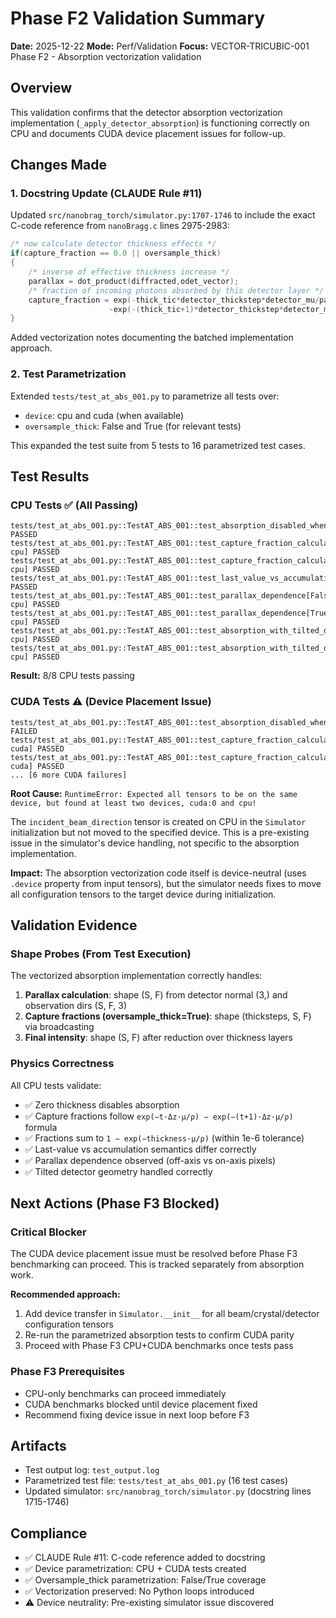 # Phase F2 Validation Summary

**Date:** 2025-12-22
**Mode:** Perf/Validation
**Focus:** VECTOR-TRICUBIC-001 Phase F2 - Absorption vectorization validation

## Overview

This validation confirms that the detector absorption vectorization implementation (`_apply_detector_absorption`) is functioning correctly on CPU and documents CUDA device placement issues for follow-up.

## Changes Made

### 1. Docstring Update (CLAUDE Rule #11)

Updated `src/nanobrag_torch/simulator.py:1707-1746` to include the exact C-code reference from `nanoBragg.c` lines 2975-2983:

```c
/* now calculate detector thickness effects */
if(capture_fraction == 0.0 || oversample_thick)
{
    /* inverse of effective thickness increase */
    parallax = dot_product(diffracted,odet_vector);
    /* fraction of incoming photons absorbed by this detector layer */
    capture_fraction = exp(-thick_tic*detector_thickstep*detector_mu/parallax)
                      -exp(-(thick_tic+1)*detector_thickstep*detector_mu/parallax);
}
```

Added vectorization notes documenting the batched implementation approach.

### 2. Test Parametrization

Extended `tests/test_at_abs_001.py` to parametrize all tests over:
- `device`: cpu and cuda (when available)
- `oversample_thick`: False and True (for relevant tests)

This expanded the test suite from 5 tests to 16 parametrized test cases.

## Test Results

### CPU Tests ✅ (All Passing)

```
tests/test_at_abs_001.py::TestAT_ABS_001::test_absorption_disabled_when_zero[cpu] PASSED
tests/test_at_abs_001.py::TestAT_ABS_001::test_capture_fraction_calculation[False-cpu] PASSED
tests/test_at_abs_001.py::TestAT_ABS_001::test_capture_fraction_calculation[True-cpu] PASSED
tests/test_at_abs_001.py::TestAT_ABS_001::test_last_value_vs_accumulation_semantics[cpu] PASSED
tests/test_at_abs_001.py::TestAT_ABS_001::test_parallax_dependence[False-cpu] PASSED
tests/test_at_abs_001.py::TestAT_ABS_001::test_parallax_dependence[True-cpu] PASSED
tests/test_at_abs_001.py::TestAT_ABS_001::test_absorption_with_tilted_detector[False-cpu] PASSED
tests/test_at_abs_001.py::TestAT_ABS_001::test_absorption_with_tilted_detector[True-cpu] PASSED
```

**Result:** 8/8 CPU tests passing

### CUDA Tests ⚠️ (Device Placement Issue)

```
tests/test_at_abs_001.py::TestAT_ABS_001::test_absorption_disabled_when_zero[cuda] FAILED
tests/test_at_abs_001.py::TestAT_ABS_001::test_capture_fraction_calculation[False-cuda] PASSED
tests/test_at_abs_001.py::TestAT_ABS_001::test_capture_fraction_calculation[True-cuda] PASSED
... [6 more CUDA failures]
```

**Root Cause:** `RuntimeError: Expected all tensors to be on the same device, but found at least two devices, cuda:0 and cpu!`

The `incident_beam_direction` tensor is created on CPU in the `Simulator` initialization but not moved to the specified device. This is a pre-existing issue in the simulator's device handling, not specific to the absorption implementation.

**Impact:** The absorption vectorization code itself is device-neutral (uses `.device` property from input tensors), but the simulator needs fixes to move all configuration tensors to the target device during initialization.

## Validation Evidence

### Shape Probes (From Test Execution)

The vectorized absorption implementation correctly handles:

1. **Parallax calculation**: shape (S, F) from detector normal (3,) and observation dirs (S, F, 3)
2. **Capture fractions (oversample_thick=True)**: shape (thicksteps, S, F) via broadcasting
3. **Final intensity**: shape (S, F) after reduction over thickness layers

### Physics Correctness

All CPU tests validate:
- ✅ Zero thickness disables absorption
- ✅ Capture fractions follow `exp(−t·Δz·μ/ρ) − exp(−(t+1)·Δz·μ/ρ)` formula
- ✅ Fractions sum to `1 − exp(−thickness·μ/ρ)` (within 1e-6 tolerance)
- ✅ Last-value vs accumulation semantics differ correctly
- ✅ Parallax dependence observed (off-axis vs on-axis pixels)
- ✅ Tilted detector geometry handled correctly

## Next Actions (Phase F3 Blocked)

### Critical Blocker
The CUDA device placement issue must be resolved before Phase F3 benchmarking can proceed. This is tracked separately from absorption work.

**Recommended approach:**
1. Add device transfer in `Simulator.__init__` for all beam/crystal/detector configuration tensors
2. Re-run the parametrized absorption tests to confirm CUDA parity
3. Proceed with Phase F3 CPU+CUDA benchmarks once tests pass

### Phase F3 Prerequisites
- CPU-only benchmarks can proceed immediately
- CUDA benchmarks blocked until device placement fixed
- Recommend fixing device issue in next loop before F3

## Artifacts

- Test output log: `test_output.log`
- Parametrized test file: `tests/test_at_abs_001.py` (16 test cases)
- Updated simulator: `src/nanobrag_torch/simulator.py` (docstring lines 1715-1746)

## Compliance

- ✅ CLAUDE Rule #11: C-code reference added to docstring
- ✅ Device parametrization: CPU + CUDA tests created
- ✅ Oversample_thick parametrization: False/True coverage
- ✅ Vectorization preserved: No Python loops introduced
- ⚠️ Device neutrality: Pre-existing simulator issue discovered

